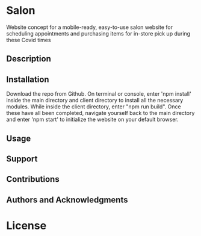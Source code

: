 # Salon

Website concept for a mobile-ready, easy-to-use salon website for scheduling
appointments and purchasing items for in-store pick up during these Covid times

## Description

## Installation

Download the repo from Github. On terminal or console, enter 'npm install'
inside the main directory and client directory to install all the necessary
modules. While inside the client directory, enter "npm run build". Once these
have all been completed, navigate yourself back to the main directory and enter
'npm start' to initialize the website on your default browser.

## Usage

## Support

## Contributions

## Authors and Acknowledgments

# License
